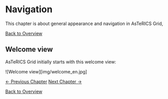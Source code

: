# Navigation

This chapter is about general appearance and navigation in AsTeRICS Grid,

[Back to Overview](index.md)

## Welcome view
AsTeRICS Grid initially starts with this welcome view:

![Welcome view][img/welcome_en.jpg]



[&#x2190; Previous Chapter](terms.md) [Next Chapter &#x2192;](appearance_layout.md)

[Back to Overview](index.md)



